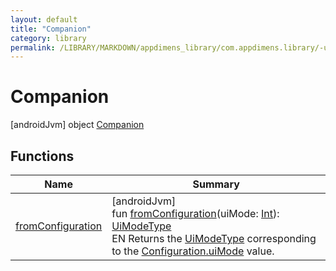 ```yaml
---
layout: default
title: "Companion"
category: library
permalink: /LIBRARY/MARKDOWN/appdimens_library/com.appdimens.library/-ui-mode-type/-companion/index.html
---
```


# Companion

[androidJvm]
object [Companion](index.md)

## Functions

| Name | Summary |
|---|---|
| [fromConfiguration](from-configuration.md) | [androidJvm]<br>fun [fromConfiguration](from-configuration.md)(uiMode: [Int](https://kotlinlang.org/api/core/kotlin-stdlib/kotlin/-int/index.html)): [UiModeType](../index.md)<br>EN Returns the [UiModeType](../index.md) corresponding to the [Configuration.uiMode](https://developer.android.com/reference/kotlin/android/content/res/Configuration.html#uimode) value. |